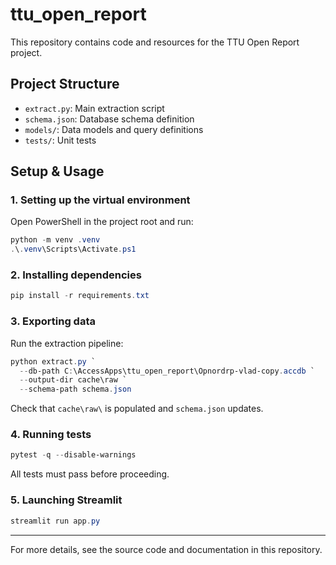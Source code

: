 # ttu_open_report

This repository contains code and resources for the TTU Open Report project.

## Project Structure
- `extract.py`: Main extraction script
- `schema.json`: Database schema definition
- `models/`: Data models and query definitions
- `tests/`: Unit tests


## Setup & Usage

### 1. Setting up the virtual environment

Open PowerShell in the project root and run:

```powershell
python -m venv .venv
.\.venv\Scripts\Activate.ps1
```

### 2. Installing dependencies

```powershell
pip install -r requirements.txt
```

### 3. Exporting data

Run the extraction pipeline:

```powershell
python extract.py `
  --db-path C:\AccessApps\ttu_open_report\Opnordrp-vlad-copy.accdb `
  --output-dir cache\raw `
  --schema-path schema.json
```

Check that `cache\raw\` is populated and `schema.json` updates.

### 4. Running tests

```powershell
pytest -q --disable-warnings
```

All tests must pass before proceeding.

### 5. Launching Streamlit

```powershell
streamlit run app.py
```

---

For more details, see the source code and documentation in this repository.
